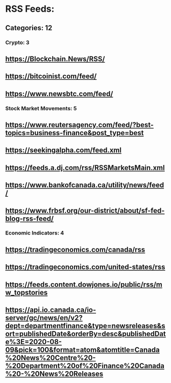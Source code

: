 # RSS Feeds:

## Categories: 12

### Crypto: 3
## https://Blockchain.News/RSS/
## https://bitcoinist.com/feed/
## https://www.newsbtc.com/feed/

### Stock Market Movements: 5
## https://www.reutersagency.com/feed/?best-topics=business-finance&post_type=best
## https://seekingalpha.com/feed.xml
## https://feeds.a.dj.com/rss/RSSMarketsMain.xml
## https://www.bankofcanada.ca/utility/news/feed/
## https://www.frbsf.org/our-district/about/sf-fed-blog-rss-feed/


### Economic Indicators: 4
## https://tradingeconomics.com/canada/rss
## https://tradingeconomics.com/united-states/rss 
## https://feeds.content.dowjones.io/public/rss/mw_topstories
## https://api.io.canada.ca/io-server/gc/news/en/v2?dept=departmentfinance&type=newsreleases&sort=publishedDate&orderBy=desc&publishedDate%3E=2020-08-09&pick=100&format=atom&atomtitle=Canada%20News%20Centre%20-%20Department%20of%20Finance%20Canada%20-%20News%20Releases
